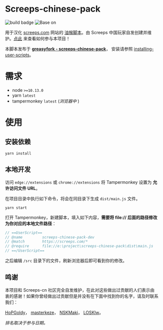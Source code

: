 # Screeps-chinese-pack

![build badge](https://github.com/screeps-cn/screeps-chinese-pack/workflows/BUILD/badge.svg)
![Base on](https://img.shields.io/badge/Base%20on-Tampermonkey-blue)

用于汉化 [screeps.com](https://screeps.com) 网站的 [油猴脚本](https://www.tampermonkey.net/)。由 Screeps 中国玩家自发创建并维护。[点此](./CONTRIBUTING.md) 来查看如何参与本项目！

本脚本发布于 **[greasyfork - screeps-chinese-pack](https://greasyfork.org/zh-CN/scripts/416651-screeps-chinese-pack)**，
安装请参照 [installing-user-scripts](https://greasyfork.org/zh-CN/help/installing-user-scripts)。

# 需求

- node `>=10.13.0`
- yarn `latest`
- tampermonkey `latest` (*浏览器中* )

# 使用

## 安装依赖

```
yarn install
```

## 本地开发

访问 `edge://extensions` 或 `chrome://extensions` 将 Tampermonkey 设置为 **允许访问文件 URL**。

在项目目录中执行如下命令，将会在同目录下生成 `dist/main.js` 文件。

```
yarn start
```

打开 Tampermonkey，新建脚本，填入如下内容，**需要将 file:// 后面的路径修改为你对应的本地文件路径**：

```js
// ==UserScript==
// @name         screeps-chinese-pack-dev
// @match        https://screeps.com/*
// @require      file://e:\project\screeps-chinese-pack\dist\main.js
// ==/UserScript==
```

之后编辑 `/src` 目录下的文件，刷新浏览器后即可看到你的修改。

## 鸣谢

本项目和 Screeps-cn 社区完全自发维护，在此对这些做出过贡献的人们表示由衷的感谢！如果你曾经做出过贡献但是并没有在下面中找到你的名字，请及时联系我们：

[HoPGoldy](https://github.com/HoPGoldy)，
[masterkeze](https://github.com/masterkeze)，
[NSKMaki](https://github.com/NSKMaki)，
[LOSKIw](https://github.com/LOSKIw)。

*排名取决于参与日期。*
